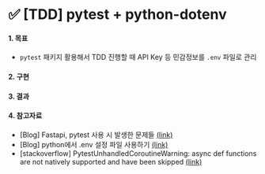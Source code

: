 # ✅ [TDD] pytest + python-dotenv



#### 1. 목표

- `pytest` 패키지 활용해서 TDD 진행할 때 API Key 등 민감정보를 `.env` 파일로 관리



#### 2. 구현



#### 3. 결과



#### 4. 참고자료

- [Blog] Fastapi, pytest 사용 시 발생한 문제들 [(link)](https://velog.io/@novo2003/Fastapi-pytest-%EC%82%AC%EC%9A%A9-%EC%8B%9C-%EB%B0%9C%EC%83%9D%ED%95%9C-%EB%AC%B8%EC%A0%9C%EB%93%A4)
- [Blog] python에서 .env 설정 파일 사용하기 [(link)](https://blog.gilbok.com/how-to-use-dot-env-in-python/)
- [stackoverflow] PytestUnhandledCoroutineWarning: async def functions are not natively supported and have been skipped [(link)](https://stackoverflow.com/questions/76306054/pytestunhandledcoroutinewarning-async-def-functions-are-not-natively-supported)
